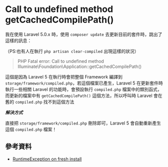 # Call to undefined method getCachedCompilePath()

我在使用 Laravel 5.0.x 時，使用 `composer update` 去更新目前的套件時，跳出了這樣的訊息：

（PS:也有人在執行 `php artisan clear-compiled` 出現這樣的狀況）

> PHP Fatal error:  Call to undefined method Illuminate\Foundation\Application::getCachedCompilePath()

這個是因為 Laravel 5 在執行時會把整個 Framework 編譯到 `storage/framework/compiled.php`，若這個檔案已產生，Laravel 5 在更新套件時執行一些相關 Laravel 的功能時，會預設執行 `compiled.php` 檔案中的類別函式，而更新的檔案中有 `getCachedCompilePath()` 這個方法，所以呼叫時 Laravel 會在舊的 `compiled.php` 找不到這個方法

***解決方式***

直接把 `storage/framework/compiled.php` 刪除即可，Laravel 5 會自動重新產生這個 `compiled.php` 檔案！


## 參考資料
* [RuntimeException on fresh install](https://laracasts.com/discuss/channels/general-discussion/runtimeexception-on-fresh-install?page=1)
